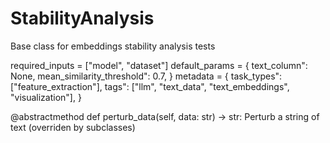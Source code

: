 # StabilityAnalysis

Base class for embeddings stability analysis tests

required_inputs = ["model", "dataset"]
default_params = {
text_column": None,
mean_similarity_threshold": 0.7,
}
metadata = {
task_types": ["feature_extraction"],
tags": ["llm", "text_data", "text_embeddings", "visualization"],
}

@abstractmethod
def perturb_data(self, data: str) -> str:
Perturb a string of text (overriden by subclasses)